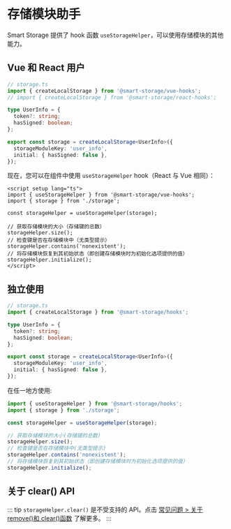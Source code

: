 # 存储模块助手

Smart Storage 提供了 hook 函数 `useStorageHelper`，可以使用存储模块的其他能力。

## Vue 和 React 用户

```ts
// storage.ts
import { createLocalStorage } from '@smart-storage/vue-hooks';
// import { createLocalStorage } from '@smart-storage/react-hooks';

type UserInfo = {
  token?: string;
  hasSigned: boolean;
};

export const storage = createLocalStorage<UserInfo>({
  storageModuleKey: 'user_info',
  initial: { hasSigned: false },
});
```

现在，您可以在组件中使用 `useStorageHelper` hook（React 与 Vue 相同）：

```vue
<script setup lang="ts">
import { useStorageHelper } from '@smart-storage/vue-hooks';
import { storage } from './storage';

const storageHelper = useStorageHelper(storage);

// 获取存储模块的大小（存储键的总数）
storageHelper.size();
// 检查键是否在存储模块中（无类型提示）
storageHelper.contains('nonexistent');
// 将存储模块恢复到其初始状态（即创建存储模块时为初始化选项提供的值）
storageHelper.initialize();
</script>
```

## 独立使用

```ts
// storage.ts
import { createLocalStorage } from '@smart-storage/hooks';

type UserInfo = {
  token?: string;
  hasSigned: boolean;
};

export const storage = createLocalStorage<UserInfo>({
  storageModuleKey: 'user_info',
  initial: { hasSigned: false },
});
```

在任一地方使用:

```ts
import { useStorageHelper } from '@smart-storage/hooks';
import { storage } from './storage';

const storageHelper = useStorageHelper(storage);

// 获取存储模块的大小(存储键的总数)
storageHelper.size();
// 检查键是否在存储模块中(无类型提示)
storageHelper.contains('nonexistent');
// 将存储模块恢复到其初始状态（即创建存储模块时为初始化选项提供的值）
storageHelper.initialize();
```

## 关于 clear() API

::: tip
`storageHelper.clear()` 是不受支持的 API。点击 [常见问题 > 关于 remove()和 clear()函数](./../other/questions-and-answers.html#关于-remove-和-clear-方法) 了解更多。
:::
